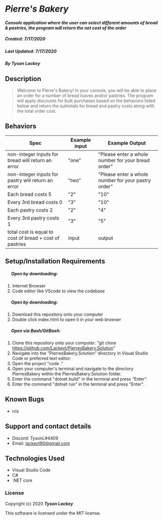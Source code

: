 #  _Pierre's Bakery_

#### _Console application where the user can select different amounts of bread & pastries, the program will return the net cost of the order_
##### __Created:__ 7/17/2020
##### __Last Updated:__ 7/17/2020 
##### By _**Tyson Lackey**_  


## Description

> Welcome to Pierre's Bakery! In your console, you will be able to place an order for a number of bread loaves and/or pastries. The program will apply discounts for bulk purchases based on the behaviors listed below and return the subtotals for bread and pastry costs along with the total order cost.

## Behaviors

| Spec| Example input | Example Output
| ----------- | ----------- | ----------- |
| non-integer inputs for bread will return an error | "one" | "Please enter a whole number for your bread order" |
| non-integer inputs for pastry will return an error | "two" | "Please enter a whole number for your pastry order" |
| Each bread costs 5 | "2" | "10" |
| Every 3rd bread costs 0 | "3" | "10" |
| Each pastry costs 2 | "2" | "4" |
| Every 3rd pastry costs 1 | "3" | "5" |
| total cost is equal to cost of bread + cost of pastries | input | output |


## Setup/Installation Requirements

##### &nbsp;&nbsp;&nbsp;&nbsp;&nbsp;&nbsp;Open by downloading:
1. Internet Browser
2. Code editor like VScode to view the codebase

##### &nbsp;&nbsp;&nbsp;&nbsp;&nbsp;&nbsp;Open by downloading:

1. Download this repository onto your computer
2. Double click index.html to open it in your web browser

##### &nbsp;&nbsp;&nbsp;&nbsp;&nbsp;&nbsp;Open via Bash/GitBash:

1. Clone this repository onto your computer:
    "git clone https://github.com/Lackeyt/PierresBakery.Solution"
2. Navigate into the "PierresBakery.Solution" directory in Visual Studio Code or preferred text editor:
3. Open the project
    "code ."
4. Open your computer's terminal and navigate to the directory PierresBakery within the PierresBakery.Solution folder.
5. Enter the command "dotnet build" in the terminal and press "Enter".
6. Enter the command "dotnet run" in the terminal and press "Enter".

## Known Bugs

* n/a

## Support and contact details

* Discord: TysonL#4409
* Email: lackeyt90@gmail.com


## Technologies Used

* Visual Studio Code
* C#
* .NET core

### License

Copyright (c) 2020 **_Tyson Lackey_**

This software is licensed under the MIT license.